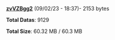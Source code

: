 [**zvVZBgg2**](/data/zvVZBgg2.txt) (09/02/23 - 18:37)- 2153 bytes

**Total Datas**: 9129

**Total Size**: 60.32 MB / 60.3 MB